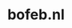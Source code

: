 ---
layout: post
title:  "bofeb.nl"
internal_url:  "/dutchgov/bofeb.nl.html"
categories: dutchgov
---